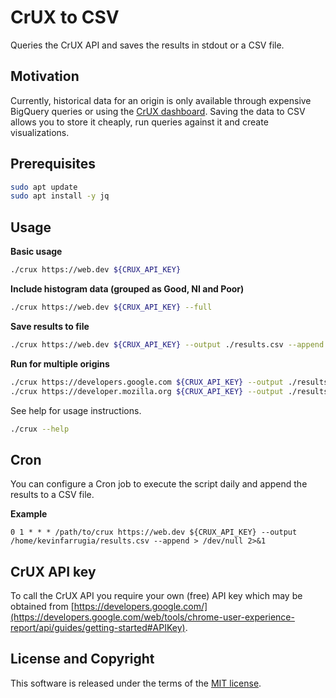 # CrUX to CSV
Queries the CrUX API and saves the results in stdout or a CSV file.

## Motivation
Currently, historical data for an origin is only available through expensive BigQuery queries or using the [CrUX dashboard](https://web.dev/chrome-ux-report-data-studio-dashboard/). Saving the data to CSV allows you to store it cheaply, run queries against it and create visualizations.

## Prerequisites

```sh
sudo apt update
sudo apt install -y jq
```

## Usage

**Basic usage**
```sh
./crux https://web.dev ${CRUX_API_KEY}
```


**Include histogram data (grouped as Good, NI and Poor)**
```sh
./crux https://web.dev ${CRUX_API_KEY} --full
```


**Save results to file**
```sh
./crux https://web.dev ${CRUX_API_KEY} --output ./results.csv --append
```


**Run for multiple origins**
```sh
./crux https://developers.google.com ${CRUX_API_KEY} --output ./results.csv --append
./crux https://developer.mozilla.org ${CRUX_API_KEY} --output ./results.csv --append
```

See help for usage instructions.
```sh
./crux --help
```

## Cron

You can configure a Cron job to execute the script daily and append the results to a CSV file.

**Example**
```
0 1 * * * /path/to/crux https://web.dev ${CRUX_API_KEY} --output /home/kevinfarrugia/results.csv --append > /dev/null 2>&1
```

## CrUX API key

To call the CrUX API you require your own (free) API key which may be obtained from [https://developers.google.com/](https://developers.google.com/web/tools/chrome-user-experience-report/api/guides/getting-started#APIKey).

## License and Copyright

This software is released under the terms of the [MIT license](https://github.com/kevinfarrugia/crux_csv/blob/main/LICENSE).
